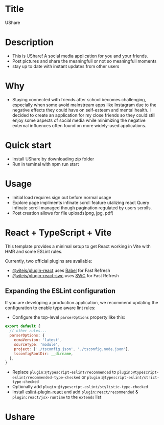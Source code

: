 # Title
UShare

# Description
- This is UShare! A social media  application for you and your friends.
- Post pictures and share the meaningfull or not so meaningfull moments
- stay up to date with instant updates from other users

# Why
- Staying connected with friends after school becomes challenging, especially when some avoid mainstream apps like Instagram due to the negative effects they could have on self-esteem and mental health. I decided to create an application for my close friends so they could still enjoy some aspects of social media while minimizing the negative external influences often found on more widely-used applications.

# Quick start
- Install UShare by  downloading zip folder
- Run in teminal with npm run start

# Usage
- Initial load requires sign out before normal usage
- Explore page impliments infinate  scroll feature utalizing react Query infinate scroll managed though pagination regulated by users scrolls.
- Post creation allows for file uploads(png, jpg, pdf)

  
# React + TypeScript + Vite

This template provides a minimal setup to get React working in Vite with HMR and some ESLint rules.

Currently, two official plugins are available:

- [@vitejs/plugin-react](https://github.com/vitejs/vite-plugin-react/blob/main/packages/plugin-react/README.md) uses [Babel](https://babeljs.io/) for Fast Refresh
- [@vitejs/plugin-react-swc](https://github.com/vitejs/vite-plugin-react-swc) uses [SWC](https://swc.rs/) for Fast Refresh

## Expanding the ESLint configuration

If you are developing a production application, we recommend updating the configuration to enable type aware lint rules:

- Configure the top-level `parserOptions` property like this:

```js
export default {
  // other rules...
  parserOptions: {
    ecmaVersion: 'latest',
    sourceType: 'module',
    project: ['./tsconfig.json', './tsconfig.node.json'],
    tsconfigRootDir: __dirname,
  },
}
```

- Replace `plugin:@typescript-eslint/recommended` to `plugin:@typescript-eslint/recommended-type-checked` or `plugin:@typescript-eslint/strict-type-checked`
- Optionally add `plugin:@typescript-eslint/stylistic-type-checked`
- Install [eslint-plugin-react](https://github.com/jsx-eslint/eslint-plugin-react) and add `plugin:react/recommended` & `plugin:react/jsx-runtime` to the `extends` list
# Ushare
